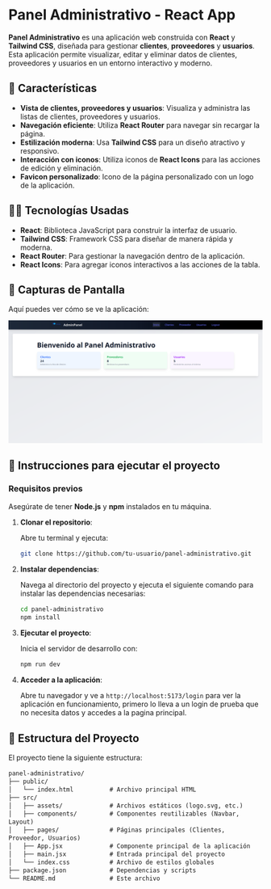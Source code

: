 
# Panel Administrativo - React App

**Panel Administrativo** es una aplicación web construida con **React** y **Tailwind CSS**, diseñada para gestionar **clientes**, **proveedores** y **usuarios**. Esta aplicación permite visualizar, editar y eliminar datos de clientes, proveedores y usuarios en un entorno interactivo y moderno.

## 🚀 **Características**

- **Vista de clientes, proveedores y usuarios**: Visualiza y administra las listas de clientes, proveedores y usuarios.
- **Navegación eficiente**: Utiliza **React Router** para navegar sin recargar la página.
- **Estilización moderna**: Usa **Tailwind CSS** para un diseño atractivo y responsivo.
- **Interacción con iconos**: Utiliza iconos de **React Icons** para las acciones de edición y eliminación.
- **Favicon personalizado**: Icono de la página personalizado con un logo de la aplicación.

## 🧑‍💻 **Tecnologías Usadas**

- **React**: Biblioteca JavaScript para construir la interfaz de usuario.
- **Tailwind CSS**: Framework CSS para diseñar de manera rápida y moderna.
- **React Router**: Para gestionar la navegación dentro de la aplicación.
- **React Icons**: Para agregar iconos interactivos a las acciones de la tabla.

## 🎨 **Capturas de Pantalla**

Aquí puedes ver cómo se ve la aplicación:

![Captura de pantalla](screenshot.png)

## 📝 **Instrucciones para ejecutar el proyecto**

### Requisitos previos

Asegúrate de tener **Node.js** y **npm** instalados en tu máquina.

1. **Clonar el repositorio**:

   Abre tu terminal y ejecuta:

   ```bash
   git clone https://github.com/tu-usuario/panel-administrativo.git
   ```

2. **Instalar dependencias**:

   Navega al directorio del proyecto y ejecuta el siguiente comando para instalar las dependencias necesarias:

   ```bash
   cd panel-administrativo
   npm install
   ```

3. **Ejecutar el proyecto**:

   Inicia el servidor de desarrollo con:

   ```bash
   npm run dev
   ```

4. **Acceder a la aplicación**:

   Abre tu navegador y ve a `http://localhost:5173/login` para ver la aplicación en funcionamiento, primero lo lleva a un login de prueba que no necesita datos y accedes
   a la pagina principal.

## 📂 **Estructura del Proyecto**

El proyecto tiene la siguiente estructura:

```
panel-administrativo/
├── public/
│   └── index.html          # Archivo principal HTML
├── src/
│   ├── assets/             # Archivos estáticos (logo.svg, etc.)
│   ├── components/         # Componentes reutilizables (Navbar, Layout)
│   ├── pages/              # Páginas principales (Clientes, Proveedor, Usuarios)
│   ├── App.jsx             # Componente principal de la aplicación
│   ├── main.jsx            # Entrada principal del proyecto
│   └── index.css           # Archivo de estilos globales
├── package.json            # Dependencias y scripts
└── README.md               # Este archivo
```

